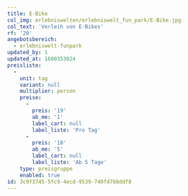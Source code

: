 ```yaml
---
title: E-Bike
col_img: erlebniswelten/erlebniswelt_fun_park/E-Bike.jpg
col_text: 'Verleih von E-Bikes'
rf: '20'
angebotsbereich:
  - erlebniswelt-funpark
updated_by: 1
updated_at: 1600353024
preisliste:
  -
    unit: tag
    variant: null
    multiplier: person
    preise:
      -
        preis: '19'
        ab_me: '1'
        label_cart: null
        label_liste: 'Pro Tag'
      -
        preis: '18'
        ab_me: '5'
        label_cart: null
        label_liste: 'Ab 5 Tage'
    type: preisgruppe
    enabled: true
id: 3c9f3745-5fc9-4ecd-9539-740fd768ddf8
---
```


